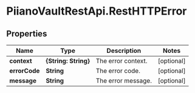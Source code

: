 # PiianoVaultRestApi.RestHTTPError

## Properties

Name | Type | Description | Notes
------------ | ------------- | ------------- | -------------
**context** | **{String: String}** | The error context. | [optional] 
**errorCode** | **String** | The error code. | [optional] 
**message** | **String** | The error message. | [optional] 


